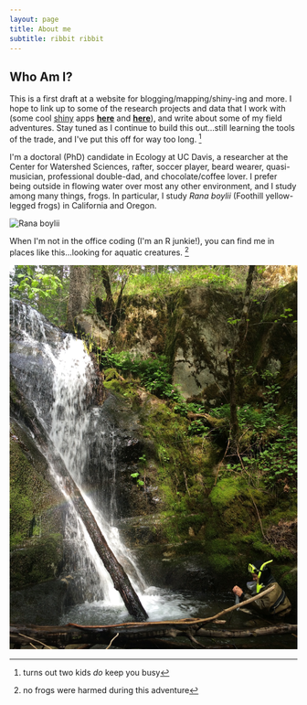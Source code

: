 ```yaml
---
layout: page
title: About me
subtitle: ribbit ribbit
---
```


## Who Am I?

This is a first draft at a website for blogging/mapping/shiny-ing and more. I hope to link up to some of the research projects and data that I work with (some cool [shiny](http://shiny.rstudio.com/) apps [**here**][thermohydrographs] and [**here**][gosnerstages]), and write about some of my field adventures.  Stay tuned as I continue to build this out...still learning the tools of the trade, and I've put this off for way too long. [^1]

I'm a doctoral (PhD) candidate in Ecology at UC Davis, a researcher at the Center for Watershed Sciences, rafter, soccer player, beard wearer, quasi-musician, professional double-dad, and chocolate/coffee lover. I prefer being outside in flowing water over most any other environment, and I study among many things, frogs. In particular, I study *Rana boylii* (Foothill yellow-legged frogs) in California and Oregon.

![Rana boylii](/img/P1070160.jpg)

When I'm not in the office coding (I'm an R junkie!), you can find me in places like this...looking for aquatic creatures. [^n]

![snorkeling below falls](/img/snorkel-missouricnyn.jpg)  

[^1]: turns out two kids *do* keep you busy  
[^n]: no frogs were harmed during this adventure

[thermohydrographs]:http://shiny.cws.ucdavis.edu:3838/shiny/rapeek/thermohydrographs/  
[gosnerstages]: http://shiny.cws.ucdavis.edu:3838/shiny/rapeek/Gosner_photos/  
